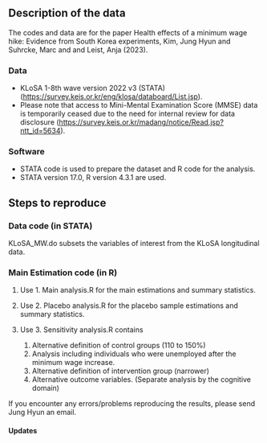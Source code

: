 ## Description of the data
The codes and data are for the paper Health effects of a minimum wage hike: Evidence from South Korea experiments, Kim, Jung Hyun and Suhrcke, Marc and and Leist, Anja (2023).

### Data
- KLoSA 1-8th wave version 2022 v3 (STATA) (https://survey.keis.or.kr/eng/klosa/databoard/List.jsp).
- Please note that access to Mini-Mental Examination Score (MMSE) data is temporarily ceased due to the need for internal review for data disclosure (https://survey.keis.or.kr/madang/notice/Read.jsp?ntt_id=5634). 

### Software
- STATA code is used to prepare the dataset and R code for the analysis.
- STATA version 17.0, R version 4.3.1 are used.

## Steps to reproduce
### Data code (in STATA)
KLoSA_MW.do subsets the variables of interest from the KLoSA longitudinal data.

### Main Estimation code (in R)
1. Use 1. Main analysis.R for the main estimations and summary statistics.
2. Use 2. Placebo analysis.R for the placebo sample estimations and summary statistics.
3. Use 3. Sensitivity analysis.R contains
   
    1. Alternative definition of control groups (110 to 150%)
    2. Analysis including individuals who were unemployed after the minimum wage increase.
    3. Alternative definition of intervention group (narrower)
    4. Alternative outcome variables. (Separate analysis by the cognitive domain)

If you encounter any errors/problems reproducing the results, please send Jung Hyun an email.

#### Updates 
